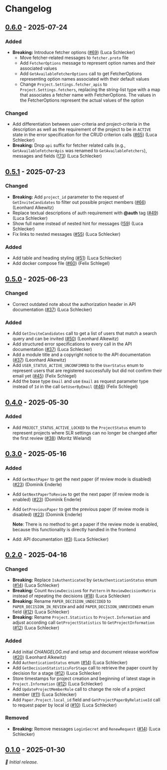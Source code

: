 # Changelog

## [0.6.0] - 2025-07-24

### Added

- **Breaking:** Introduce fetcher options ([#69](https://github.com/SE-UUlm/snowballr-api/issues/69)) (Luca Schlecker)
    - Move fetcher-related messages to `fetcher.proto` file
    - Add `FetcherOptions` message to represent option names and their associated values
    - Add `GetAvailableFetcherOptions` call to get FetcherOptions representing option names associated with their default values
    - Change `Project.Settings.fetcher_apis` to `Project.Settings.fetchers`, replacing the string-list type with a map that associates a fetcher name with FetcherOptions. The values in the FetcherOptions represent the actual values of the option

### Changed

- Add differentiation between user-criteria and project-criteria in the description as well as the requirement of the project to be in `ACTIVE` state in the error specification for the CRUD criterion calls ([#65](https://github.com/SE-UUlm/snowballr-api/issues/65)) (Luca Schlecker)
- **Breaking:** Drop `api` suffix for fetcher related calls (e.g., `GetAvailableFetcherApis` was renamed to `GetAvailableFetchers`), messages and fields ([!73](https://github.com/SE-UUlm/snowballr-api/pull/73)) (Luca Schlecker)

## [0.5.1] - 2025-07-23

### Changed

- **Breaking:** Add `project_id` parameter to the request of `GetInviteCandidates` to filter out possible project members ([#66](https://github.com/SE-UUlm/snowballr-api/issues/66)) (Leonhard Alkewitz)
- Replace textual descriptions of auth requirement with **@auth** tag ([#49](https://github.com/SE-UUlm/snowballr-api/issues/49)) (Luca Schlecker)
- Show full name instead of nested hint for messages ([!59](https://github.com/SE-UUlm/snowballr-api/pull/59)) (Luca Schlecker)
- Fix links to nested messages ([#55](https://github.com/SE-UUlm/snowballr-api/issues/55)) (Luca Schlecker)

### Added

- Add table and heading styling ([#51](https://github.com/SE-UUlm/snowballr-api/issues/51)) (Luca Schlecker)
- Add docker compose file ([#60](https://github.com/SE-UUlm/snowballr-api/issues/60)) (Felix Schlegel)

## [0.5.0] - 2025-06-23

### Changed

- Correct outdated note about the authorization header in API documentation ([#37](https://github.com/SE-UUlm/snowballr-api/issues/37)) (Luca Schlecker)

### Added

- Add `GetInviteCandidates` call to get a list of users that match a search query and can be invited ([#50](https://github.com/SE-UUlm/snowballr-api/issues/50)) (Leonhard Alkewitz)
- Add structured error specifications to every call in the API documentation ([#37](https://github.com/SE-UUlm/snowballr-api/issues/37)) (Luca Schlecker)
- Add a module title and a copyright notice to the API documentation ([#37](https://github.com/SE-UUlm/snowballr-api/issues/37)) (Leonhard Alkewitz)
- Add `USER_STATUS_ACTIVE_UNCONFIRMED` to the `UserStatus` enum to represent users that are registered successfully but did not confirm their email yet ([#45](https://github.com/SE-UUlm/snowballr-api/issues/45)) (Felix Schlegel)
- Add the base type `Email` and use `Email` as request parameter type instead of `Id` in the call `GetUserByEmail` ([#46](https://github.com/SE-UUlm/snowballr-api/issues/46)) (Felix Schlegel)

## [0.4.0] - 2025-05-30

### Added

- Add `PROJECT_STATUS_ACTIVE_LOCKED` to the `ProjectStatus` enum to represent projects where SLR settings can no longer be changed after the first review ([#38](https://github.com/SE-UUlm/snowballr-api/issues/38)) (Moritz Wieland)

## [0.3.0] - 2025-05-16

### Added

- Add `GetNextPaper` to get the next paper (if review mode is disabled) ([#23](https://github.com/SE-UUlm/snowballr-api/issues/23)) (Dominik Enderle)
- Add `GetNextPaperToReview` to get the next paper (if review mode is enabled) ([#23](https://github.com/SE-UUlm/snowballr-api/issues/23)) (Dominik Enderle)
- Add `GetPreviousPaper` to get the previous paper (if review mode is disabled) ([#23](https://github.com/SE-UUlm/snowballr-api/issues/23)) (Dominik Enderle)

    **Note**: There is no method to get a paper if the review mode is enabled, because this functionality is directly handled in the frontend

- Add: API documentation ([#3](https://github.com/SE-UUlm/snowballr-api/issues/3)) (Luca Schlecker)

## [0.2.0] - 2025-04-16

### Changed

- **Breaking:** Replace `IsAuthenticated` by `GetAuthenticationStatus` enum ([#14](https://github.com/SE-UUlm/snowballr-api/pull/14)) (Luca Schlecker)
- **Breaking:** Count `ReviewDecision`s for `Pattern` in `ReviewDecisionMatrix` instead of repeating the decisions ([#18](https://github.com/SE-UUlm/snowballr-api/pull/18)) (Luca Schlecker)
- **Breaking:** Rename `PAPER_DECISION_UNDECIDED` to `PAPER_DECISION_IN_REVIEW` and add `PAPER_DECISION_UNREVIEWED` enum field ([#12](https://github.com/SE-UUlm/snowballr-api/pull/12)) (Luca Schlecker)
- **Breaking:** Rename `Project.Statistics` to `Project.Information` and adjust according call `GetProjectStatistics` to `GetProjectInformation` ([#12](https://github.com/SE-UUlm/snowballr-api/pull/12)) (Luca Schlecker)

### Added

- Add initial _CHANGELOG.md_ and setup and document release workflow ([#20](https://github.com/SE-UUlm/snowballr-api/issues/20)) (Leonhard Alkewitz)
- Add `AuthenticationStatus` enum ([#14](https://github.com/SE-UUlm/snowballr-api/pull/14)) (Luca Schlecker)
- Add `GetDecisionStatisticsForStage` call to retrieve the paper count by decision for a stage ([#12](https://github.com/SE-UUlm/snowballr-api/pull/12)) (Luca Schlecker)
- Store timestamps for project creation and beginning of latest stage in `Project.Information` ([#12](https://github.com/SE-UUlm/snowballr-api/pull/12)) (Luca Schlecker)
- Add `UpdateProjectMemberRole` call to change the role of a project member ([#11](https://github.com/SE-UUlm/snowballr-api/pull/11)) (Luca Schlecker)
- Add `Paper.Project.local_id` field and `GetProjectPaperByRelativeId` call to request paper by local id ([#10](https://github.com/SE-UUlm/snowballr-api/pull/10)) (Luca Schlecker)

### Removed

- **Breaking:** Remove messages `LoginSecret` and `RenewRequest` ([#14](https://github.com/SE-UUlm/snowballr-api/pull/14)) (Luca Schlecker)

## [0.1.0] - 2025-01-30

_:seedling: Initial release._

[0.6.0]: https://github.com/SE-UUlm/snowballr-api/releases/tag/v0.6.0

[0.5.1]: https://github.com/SE-UUlm/snowballr-api/releases/tag/v0.5.1

[0.5.0]: https://github.com/SE-UUlm/snowballr-api/releases/tag/v0.5.0

[0.4.0]: https://github.com/SE-UUlm/snowballr-api/releases/tag/v0.4.0

[0.3.0]: https://github.com/SE-UUlm/snowballr-api/releases/tag/v0.3.0

[0.2.0]: https://github.com/SE-UUlm/snowballr-api/releases/tag/v0.2.0

[0.1.0]: https://github.com/SE-UUlm/snowballr-api/releases/tag/v0.1.0
